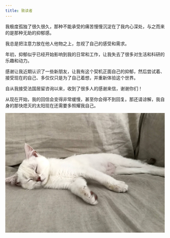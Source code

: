 ```yaml
---
title: 致读者
---
```

我极度孤独了很久很久，那种不能承受的痛苦慢慢沉淀在了我内心深处，与之而来的是那种无助的抑郁感。

我总是把注意力放在他人他物之上，忽视了自己的感受和需求。

年初，抑郁似乎已经开始影响到我的日常和工作，让我失去了很多对生活和科研的乐趣和动力。

感谢让我近期认识了一些新朋友，让我有这个契机正面自己的抑郁，然后尝试着、接受现在的自己、多仅仅只是为了自己着想，并重新体验这个世界。

自从我接受法国居留咨询以来，收到了很多人的感谢来信，谢谢你们！

从现在开始，我的回信会变得非常缓慢，甚至你会得不到回复。那还请谅解，我自身的那快熄灭的太阳现在还需要多照耀我自己。

<img src="/assets/images/2020/07/rana.jpg" width="600px" />